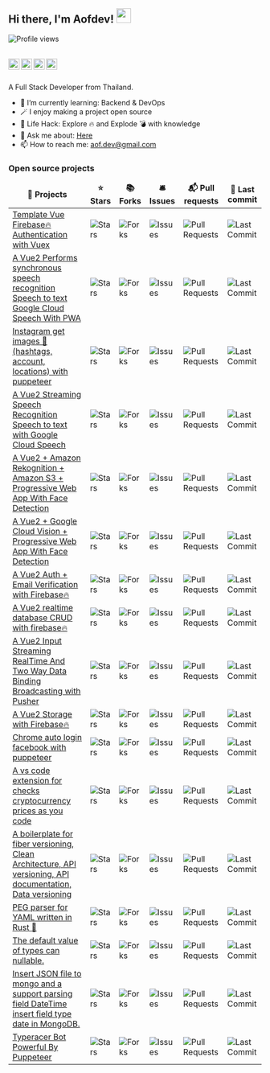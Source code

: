 ## Hi there, I'm Aofdev! <img src="https://media.giphy.com/media/ggRRQe8moeCp0hNb6z/giphy.gif" width="29px"> 
![Profile views](https://gpvc.arturio.dev/aofdev)

<br/>
<a href="https://twitter.com/aof_dev">
  <img align="left" alt="aofdev | Twitter" width="22px" src="https://cdn.jsdelivr.net/npm/simple-icons@v3/icons/twitter.svg" />
</a>
<a href="https://www.linkedin.com/in/visarut-phusua-175820158/">
  <img align="left" alt="Visarut Phusua Linkdein" width="22px" src="https://cdn.jsdelivr.net/npm/simple-icons@v3/icons/linkedin.svg" />
</a>
<a href="https://leetcode.com/aofdev/">
  <img align="left" alt="aofdev Leetcode" width="22px" src="https://cdn.jsdelivr.net/npm/simple-icons@v3/icons/leetcode.svg" />
</a>
<a href="https://dev.to/aofdev/">
  <img align="left" alt="aofdev dev" width="22px" src="https://img.icons8.com/windows/32/000000/dev.png" />
</a>
<br/>
<br/>

A Full Stack Developer from Thailand.
<br/>

- 🌱 I’m currently learning: Backend & DevOps
- 🪄 I enjoy making a project open source
- 🎯 Life Hack: Explore 🔥 and Explode 💣 with knowledge
- 💬 Ask me about: [Here](https://github.com/aofdev/aofdev/issues)
- 📫 How to reach me: aof.dev@gmail.com

<h3>Open source projects</h3>
<table>
  <thead align="center">
    <tr border: none;>
      <td><b>🎁 Projects</b></td>
      <td><b>⭐ Stars</b></td>
      <td><b>📚 Forks</b></td>
      <td><b>🛎 Issues</b></td>
      <td><b>📬 Pull requests</b></td>
      <td><b>📆 Last commit</b></td>
    </tr>
  </thead>
  <tbody>
    <tr>
      <td><a href="https://github.com/aofdev/vue-firebase-auth-vuex">Template Vue Firebase🔥 Authentication with Vuex</a></td>
      <td><img alt="Stars" src="https://img.shields.io/github/stars/aofdev/vue-firebase-auth-vuex?style=flat-square&labelColor=343b41"/></td>
      <td><img alt="Forks" src="https://img.shields.io/github/forks/aofdev/vue-firebase-auth-vuex?style=flat-square&labelColor=343b41"/></td>
      <td><img alt="Issues" src="https://img.shields.io/github/issues/aofdev/vue-firebase-auth-vuex?style=flat-square"/></td>
      <td><img alt="Pull Requests" src="https://img.shields.io/github/issues-pr/aofdev/vue-firebase-auth-vuex?style=flat-square"/></td>
      <td><img alt="Last Commit" src="https://img.shields.io/github/last-commit/aofdev/vue-firebase-auth-vuex?style=flat-square"/></td>
    </tr>
	  <tr>
      <td><a href="https://github.com/aofdev/vue-pwa-speech">A Vue2 Performs synchronous speech recognition Speech to text Google Cloud Speech With PWA</a></td>
      <td><img alt="Stars" src="https://img.shields.io/github/stars/aofdev/vue-pwa-speech?style=flat-square&labelColor=343b41"/></td>
      <td><img alt="Forks" src="https://img.shields.io/github/forks/aofdev/vue-pwa-speech?style=flat-square&labelColor=343b41"/></td>
      <td><img alt="Issues" src="https://img.shields.io/github/issues/aofdev/vue-pwa-speech?style=flat-square"/></td>
      <td><img alt="Pull Requests" src="https://img.shields.io/github/issues-pr/aofdev/vue-pwa-speech?style=flat-square"/></td>
      <td><img alt="Last Commit" src="https://img.shields.io/github/last-commit/aofdev/vue-pwa-speech?style=flat-square"/></td>
    </tr>
	  <tr>
      <td><a href="https://github.com/aofdev/instagram-get-images">Instagram get images 🌄 (hashtags, account, locations) with puppeteer
     </a></td>
      <td><img alt="Stars" src="https://img.shields.io/github/stars/aofdev/instagram-get-images?style=flat-square&labelColor=343b41"/></td>
      <td><img alt="Forks" src="https://img.shields.io/github/forks/aofdev/instagram-get-images?style=flat-square&labelColor=343b41"/></td>
      <td><img alt="Issues" src="https://img.shields.io/github/issues/aofdev/instagram-get-images?style=flat-square"/></td>
      <td><img alt="Pull Requests" src="https://img.shields.io/github/issues-pr/aofdev/instagram-get-images?style=flat-square"/></td>
      <td><img alt="Last Commit" src="https://img.shields.io/github/last-commit/aofdev/instagram-get-images?style=flat-square"/></td>
    </tr>
	  <tr>
      <td><a href="https://github.com/aofdev/vue-speech-streaming">A Vue2 Streaming Speech Recognition Speech to text with Google Cloud Speech
      </a></td>
      <td><img alt="Stars" src="https://img.shields.io/github/stars/aofdev/vue-speech-streaming?style=flat-square&labelColor=343b41"/></td>
      <td><img alt="Forks" src="https://img.shields.io/github/forks/aofdev/vue-speech-streaming?style=flat-square&labelColor=343b41"/></td>
      <td><img alt="Issues" src="https://img.shields.io/github/issues/aofdev/vue-speech-streaming?style=flat-square"/></td>
      <td><img alt="Pull Requests" src="https://img.shields.io/github/issues-pr/aofdev/vue-speech-streaming?style=flat-square"/></td>
      <td><img alt="Last Commit" src="https://img.shields.io/github/last-commit/aofdev/vue-speech-streaming?style=flat-square"/></td>
    </tr>
	  <tr>
      <td><a href="https://github.com/aofdev/vue-pwa-rekognition">A Vue2 + Amazon Rekognition + Amazon S3 + Progressive Web App With Face Detection
      </a></td>
      <td><img alt="Stars" src="https://img.shields.io/github/stars/aofdev/vue-pwa-rekognition?style=flat-square&labelColor=343b41"/></td>
      <td><img alt="Forks" src="https://img.shields.io/github/forks/aofdev/vue-pwa-rekognition?style=flat-square&labelColor=343b41"/></td>
      <td><img alt="Issues" src="https://img.shields.io/github/issues/aofdev/vue-pwa-rekognition?style=flat-square"/></td>
      <td><img alt="Pull Requests" src="https://img.shields.io/github/issues-pr/aofdev/vue-pwa-rekognition?style=flat-square"/></td>
      <td><img alt="Last Commit" src="https://img.shields.io/github/last-commit/aofdev/vue-pwa-rekognition?style=flat-square"/></td>
    </tr>
	  <tr>
      <td><a href="https://github.com/aofdev/vue-pwa-vision">A Vue2 + Google Cloud Vision + Progressive Web App With Face Detection
     </a></td>
      <td><img alt="Stars" src="https://img.shields.io/github/stars/aofdev/vue-pwa-vision?style=flat-square&labelColor=343b41"/></td>
      <td><img alt="Forks" src="https://img.shields.io/github/forks/aofdev/vue-pwa-vision?style=flat-square&labelColor=343b41"/></td>
      <td><img alt="Issues" src="https://img.shields.io/github/issues/aofdev/vue-pwa-vision?style=flat-square"/></td>
      <td><img alt="Pull Requests" src="https://img.shields.io/github/issues-pr/aofdev/vue-pwa-vision?style=flat-square"/></td>
      <td><img alt="Last Commit" src="https://img.shields.io/github/last-commit/aofdev/vue-pwa-vision?style=flat-square"/></td>
    </tr>
	  <tr>
      <td><a href="https://github.com/aofdev/vuefire-auth">A Vue2 Auth + Email Verification with Firebase🔥
      </a></td>
      <td><img alt="Stars" src="https://img.shields.io/github/stars/aofdev/vuefire-auth?style=flat-square&labelColor=343b41"/></td>
      <td><img alt="Forks" src="https://img.shields.io/github/forks/aofdev/vuefire-auth?style=flat-square&labelColor=343b41"/></td>
      <td><img alt="Issues" src="https://img.shields.io/github/issues/aofdev/vuefire-auth?style=flat-square"/></td>
      <td><img alt="Pull Requests" src="https://img.shields.io/github/issues-pr/aofdev/vuefire-auth?style=flat-square"/></td>
      <td><img alt="Last Commit" src="https://img.shields.io/github/last-commit/aofdev/vuefire-auth?style=flat-square"/></td>
    </tr>
	  <tr>
      <td><a href="https://github.com/aofdev/vuefire-realtimedatabase">A Vue2 realtime database CRUD with firebase🔥
      </a></td>
      <td><img alt="Stars" src="https://img.shields.io/github/stars/aofdev/vuefire-realtimedatabase?style=flat-square&labelColor=343b41"/></td>
      <td><img alt="Forks" src="https://img.shields.io/github/forks/aofdev/vuefire-realtimedatabase?style=flat-square&labelColor=343b41"/></td>
      <td><img alt="Issues" src="https://img.shields.io/github/issues/aofdev/vuefire-realtimedatabase?style=flat-square"/></td>
      <td><img alt="Pull Requests" src="https://img.shields.io/github/issues-pr/aofdev/vuefire-realtimedatabase?style=flat-square"/></td>
      <td><img alt="Last Commit" src="https://img.shields.io/github/last-commit/aofdev/vuefire-realtimedatabase?style=flat-square"/></td>
    </tr>
	  <tr>
      <td><a href="https://github.com/aofdev/vue-input-streaming">A Vue2 Input Streaming RealTime And Two Way Data Binding Broadcasting with Pusher
      </a></td>
      <td><img alt="Stars" src="https://img.shields.io/github/stars/aofdev/vue-input-streaming?style=flat-square&labelColor=343b41"/></td>
      <td><img alt="Forks" src="https://img.shields.io/github/forks/aofdev/vue-input-streaming?style=flat-square&labelColor=343b41"/></td>
      <td><img alt="Issues" src="https://img.shields.io/github/issues/aofdev/vue-input-streaming?style=flat-square"/></td>
      <td><img alt="Pull Requests" src="https://img.shields.io/github/issues-pr/aofdev/vue-input-streaming?style=flat-square"/></td>
      <td><img alt="Last Commit" src="https://img.shields.io/github/last-commit/aofdev/vue-input-streaming?style=flat-square"/></td>
    </tr>
	  <tr>
      <td><a href="https://github.com/aofdev/vuefire-storage">A Vue2 Storage with Firebase🔥
      </a></td>
      <td><img alt="Stars" src="https://img.shields.io/github/stars/aofdev/vuefire-storage?style=flat-square&labelColor=343b41"/></td>
      <td><img alt="Forks" src="https://img.shields.io/github/forks/aofdev/vuefire-storage?style=flat-square&labelColor=343b41"/></td>
      <td><img alt="Issues" src="https://img.shields.io/github/issues/aofdev/vuefire-storage?style=flat-square"/></td>
      <td><img alt="Pull Requests" src="https://img.shields.io/github/issues-pr/aofdev/vuefire-storage?style=flat-square"/></td>
      <td><img alt="Last Commit" src="https://img.shields.io/github/last-commit/aofdev/vuefire-storage?style=flat-square"/></td>
    </tr>
	  <tr>
      <td><a href="https://github.com/aofdev/autologin-facebook">Chrome auto login facebook with puppeteer
      </a></td>
      <td><img alt="Stars" src="https://img.shields.io/github/stars/aofdev/autologin-facebook?style=flat-square&labelColor=343b41"/></td>
      <td><img alt="Forks" src="https://img.shields.io/github/forks/aofdev/autologin-facebook?style=flat-square&labelColor=343b41"/></td>
      <td><img alt="Issues" src="https://img.shields.io/github/issues/aofdev/autologin-facebook?style=flat-square"/></td>
      <td><img alt="Pull Requests" src="https://img.shields.io/github/issues-pr/aofdev/autologin-facebook?style=flat-square"/></td>
      <td><img alt="Last Commit" src="https://img.shields.io/github/last-commit/aofdev/autologin-facebook?style=flat-square"/></td>
    </tr>
	  <tr>
      <td><a href="https://github.com/aofdev/vscode-cointy">A vs code extension for checks cryptocurrency prices as you code
      </a></td>
      <td><img alt="Stars" src="https://img.shields.io/github/stars/aofdev/vscode-cointy?style=flat-square&labelColor=343b41"/></td>
      <td><img alt="Forks" src="https://img.shields.io/github/forks/aofdev/vscode-cointy?style=flat-square&labelColor=343b41"/></td>
      <td><img alt="Issues" src="https://img.shields.io/github/issues/aofdev/vscode-cointy?style=flat-square"/></td>
      <td><img alt="Pull Requests" src="https://img.shields.io/github/issues-pr/aofdev/vscode-cointy?style=flat-square"/></td>
      <td><img alt="Last Commit" src="https://img.shields.io/github/last-commit/aofdev/vscode-cointy?style=flat-square"/></td>
    </tr>
	   <tr>
      <td><a href="https://github.com/aofdev/fiber-versioning-boilerplate">A boilerplate for fiber versioning, Clean Architecture, API versioning, API documentation, Data versioning
      </a></td>
      <td><img alt="Stars" src="https://img.shields.io/github/stars/aofdev/fiber-versioning-boilerplate?style=flat-square&labelColor=343b41"/></td>
      <td><img alt="Forks" src="https://img.shields.io/github/forks/aofdev/fiber-versioning-boilerplate?style=flat-square&labelColor=343b41"/></td>
      <td><img alt="Issues" src="https://img.shields.io/github/issues/aofdev/fiber-versioning-boilerplate?style=flat-square"/></td>
      <td><img alt="Pull Requests" src="https://img.shields.io/github/issues-pr/aofdev/fiber-versioning-boilerplate?style=flat-square"/></td>
      <td><img alt="Last Commit" src="https://img.shields.io/github/last-commit/aofdev/fiber-versioning-boilerplate?style=flat-square"/></td>
    </tr>
	  <tr>
      <td><a href="https://github.com/aofdev/yaml-peg">PEG parser for YAML written in Rust 🦀
      </a></td>
      <td><img alt="Stars" src="https://img.shields.io/github/stars/aofdev/yaml-peg?style=flat-square&labelColor=343b41"/></td>
      <td><img alt="Forks" src="https://img.shields.io/github/forks/aofdev/yaml-peg?style=flat-square&labelColor=343b41"/></td>
      <td><img alt="Issues" src="https://img.shields.io/github/issues/aofdev/yaml-peg?style=flat-square"/></td>
      <td><img alt="Pull Requests" src="https://img.shields.io/github/issues-pr/aofdev/yaml-peg?style=flat-square"/></td>
      <td><img alt="Last Commit" src="https://img.shields.io/github/last-commit/aofdev/yaml-peg?style=flat-square"/></td>
    </tr>
	  <tr>
      <td><a href="https://github.com/aofdev/dtype">The default value of types can nullable.
      </a></td>
      <td><img alt="Stars" src="https://img.shields.io/github/stars/aofdev/dtype?style=flat-square&labelColor=343b41"/></td>
      <td><img alt="Forks" src="https://img.shields.io/github/forks/aofdev/dtype?style=flat-square&labelColor=343b41"/></td>
      <td><img alt="Issues" src="https://img.shields.io/github/issues/aofdev/dtype?style=flat-square"/></td>
      <td><img alt="Pull Requests" src="https://img.shields.io/github/issues-pr/aofdev/dtype?style=flat-square"/></td>
      <td><img alt="Last Commit" src="https://img.shields.io/github/last-commit/aofdev/dtype?style=flat-square"/></td>
    </tr>
	  <tr>
      <td><a href="https://github.com/aofdev/insert-jsonfile-to-mongodb">Insert JSON file to mongo and a support parsing field DateTime insert field type date in MongoDB.
      </a></td>
      <td><img alt="Stars" src="https://img.shields.io/github/stars/aofdev/insert-jsonfile-to-mongodb?style=flat-square&labelColor=343b41"/></td>
      <td><img alt="Forks" src="https://img.shields.io/github/forks/aofdev/insert-jsonfile-to-mongodb?style=flat-square&labelColor=343b41"/></td>
      <td><img alt="Issues" src="https://img.shields.io/github/issues/aofdev/insert-jsonfile-to-mongodb?style=flat-square"/></td>
      <td><img alt="Pull Requests" src="https://img.shields.io/github/issues-pr/aofdev/insert-jsonfile-to-mongodb?style=flat-square"/></td>
      <td><img alt="Last Commit" src="https://img.shields.io/github/last-commit/aofdev/insert-jsonfile-to-mongodb?style=flat-square"/></td>
    </tr>
	  <tr>
      <td><a href="https://github.com/aofdev/typeracer-puppeteer">Typeracer Bot Powerful By Puppeteer
      </a></td>
      <td><img alt="Stars" src="https://img.shields.io/github/stars/aofdev/typeracer-puppeteer?style=flat-square&labelColor=343b41"/></td>
      <td><img alt="Forks" src="https://img.shields.io/github/forks/aofdev/typeracer-puppeteer?style=flat-square&labelColor=343b41"/></td>
      <td><img alt="Issues" src="https://img.shields.io/github/issues/aofdev/typeracer-puppeteer?style=flat-square"/></td>
      <td><img alt="Pull Requests" src="https://img.shields.io/github/issues-pr/aofdev/typeracer-puppeteer?style=flat-square"/></td>
      <td><img alt="Last Commit" src="https://img.shields.io/github/last-commit/aofdev/typeracer-puppeteer?style=flat-square"/></td>
    </tr>
  </tbody>
</table>

